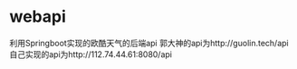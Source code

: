 # webapi
利用Springboot实现的欧酷天气的后端api
郭大神的api为http://guolin.tech/api 自己实现的api为http://112.74.44.61:8080/api
